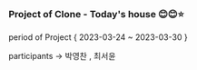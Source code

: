 ### Project of Clone - Today's house 😊😊⭐️

period of Project
{ 2023-03-24 ~ 2023-03-30 }

participants -> 박영찬 , 최서윤
